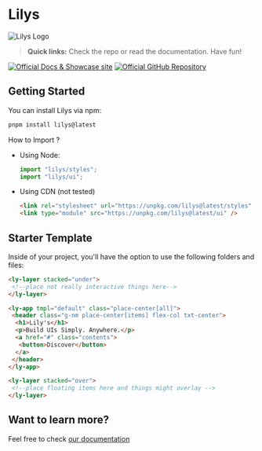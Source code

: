 # Lilys

![Lilys Logo](https://github.com/withastro/astro/assets/2244813/a0a5533c-a856-4198-8470-2d67b1d7c554)

> **Quick links:** Check the repo or read the documentation. Have fun!

[![Official Docs & Showcase site](https://img.shields.io/badge/Powered%20by-Vercel-black.svg?style=for-the-badge&logo=vercel)](https://uwc.vercel.app/)
[![Official GitHub Repository](https://img.shields.io/badge/Open%20in-GitHub-black.svg?style=for-the-badge&logo=github)](https://github.com/LUHMLLO/lilys)

## Getting Started

You can install Lilys via npm:

```sh
pnpm install lilys@latest
```

How to Import ?

- Using Node:

  ```js
  import "lilys/styles";
  import "lilys/ui";
  ```

- Using CDN (not tested)

  ```html
  <link rel="stylesheet" url="https://unpkg.com/lilys@latest/styles" />
  <link type="module" src="https://unpkg.com/lilys@latest/ui" />
  ```

## Starter Template

Inside of your project, you'll have the option to use the following folders and
files:

```html
<ly-layer stacked="under">
 <!--place not really interactive things here-->
</ly-layer>

<ly-app tmpl="default" class="place-center[all]">
 <header class="g-nm place-center[items] flex-col txt-center">
  <h1>Lily's</h1>
  <p>Build UIs Simply. Anywhere.</p>
  <a href="#" class="contents">
   <button>Discover</button>
  </a>
 </header>
</ly-app>

<ly-layer stacked="over">
 <!--place floating items here and things might overlay -->
</ly-layer>
```

## Want to learn more?

Feel free to check [our documentation](https://uwc.vercel.app/docs/)
